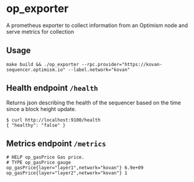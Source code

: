 # op_exporter

A prometheus exporter to collect information from an Optimism node and serve metrics for collection

## Usage

```
make build && ./op_exporter --rpc.provider="https://kovan-sequencer.optimism.io" --label.network="kovan"
```

## Health endpoint `/health`

Returns json describing the health of the sequencer based on the time since a block height update.

```
$ curl http://localhost:9100/health
{ "healthy": "false" }
```

## Metrics endpoint `/metrics`

```
# HELP op_gasPrice Gas price.
# TYPE op_gasPrice gauge
op_gasPrice{layer="layer1",network="kovan"} 6.9e+09
op_gasPrice{layer="layer2",network="kovan"} 1
```
